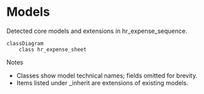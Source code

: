# Models

Detected core models and extensions in hr_expense_sequence.

```mermaid
classDiagram
    class hr_expense_sheet
```

Notes
- Classes show model technical names; fields omitted for brevity.
- Items listed under _inherit are extensions of existing models.
